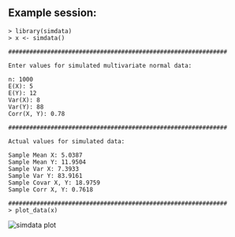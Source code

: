## Example session:

```
> library(simdata)
> x <- simdata()

##############################################################

Enter values for simulated multivariate normal data:

n: 1000
E(X): 5
E(Y): 12
Var(X): 8
Var(Y): 88
Corr(X, Y): 0.78

##############################################################

Actual values for simulated data:

Sample Mean X: 5.0387
Sample Mean Y: 11.9504
Sample Var X: 7.3933
Sample Var Y: 83.9161
Sample Covar X, Y: 18.9759
Sample Corr X, Y: 0.7618

##############################################################
> plot_data(x)
```

![simdata plot](https://dl.dropboxusercontent.com/u/14555519/simdata_plot.png)
